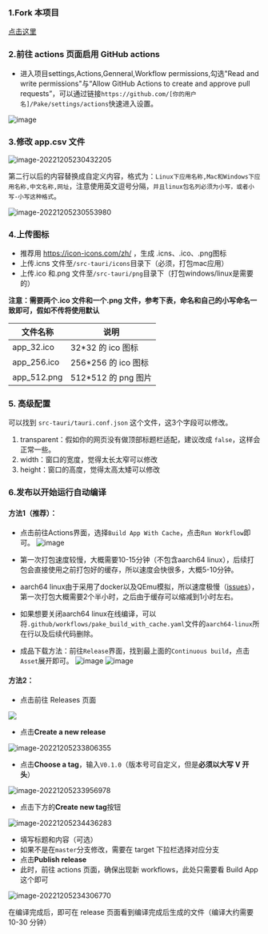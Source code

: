 ### 1.Fork 本项目

[点击这里](https://github.com/tw93/Pake/fork)

### 2.前往 actions 页面启用 GitHub actions
- 进入项目settings,Actions,Genneral,Workflow permissions,勾选"Read and write permissions"与“Allow GitHub Actions to create and approve pull requests”，可以通过链接`https://github.com/[你的用户名]/Pake/settings/actions`快速进入设置。

![image](https://user-images.githubusercontent.com/28218658/211955222-812a8807-1c1d-49ae-a144-e9fe6e6e9fe9.png)

### 3.修改 app.csv 文件

![image-20221205230432205](https://cdn.fliggy.com/upic/yT0k9N.png)

第二行以后的内容替换成自定义内容，格式为：`Linux下应用名称,Mac和Windows下应用名称,中文名称,网址`，注意使用英文逗号分隔，`并且linux包名列必须为小写，或者小写-小写这种格式`。

![image-20221205230553980](https://cdn.fliggy.com/upic/lKRei1.png)

### 4.上传图标
- 推荐用 <https://icon-icons.com/zh/> ，生成 .icns、.ico、.png图标
- 上传.icns 文件至`/src-tauri/icons`目录下（必须，打包mac应用）
- 上传.ico 和.png 文件至`/src-tauri/png`目录下（打包windows/linux是需要的）

**注意：需要两个.ico 文件和一个.png 文件，参考下表，命名和自己的小写命名一致即可，假如不传将使用默认**

| 文件名称    | 说明                 |
| ----------- | -------------------- |
| app_32.ico  | 32\*32 的 ico 图标   |
| app_256.ico | 256\*256 的 ico 图标 |
| app_512.png | 512\*512 的 png 图片 |

### 5. 高级配置
可以找到 `src-tauri/tauri.conf.json` 这个文件，这3个字段可以修改。
1. transparent：假如你的网页没有做顶部标题栏适配，建议改成 `false`，这样会正常一些。
2. width：窗口的宽度，觉得太长太窄可以修改
3. height：窗口的高度，觉得太高太矮可以修改

### 6.发布以开始运行自动编译
#### 方法1（推荐）：
- 点击前往Actions界面，选择`Build App With Cache`，点击`Run Workflow`即可。
![image](https://user-images.githubusercontent.com/28218658/216823997-988be08c-8534-4c6d-9b95-103de7d6d2f0.png)

- 第一次打包速度较慢，大概需要10-15分钟（不包含aarch64 linux），后续打包会直接使用之前打包好的缓存，所以速度会快很多，大概5-10分钟。
- aarch64 linux由于采用了docker以及QEmu模拟，所以速度极慢（[issues](https://github.com/uraimo/run-on-arch-action/issues/4)），第一次打包大概需要2个半小时，之后由于缓存可以缩减到1小时左右。
- 如果想要关闭aarch64 linux在线编译，可以将`.github/workflows/pake_build_with_cache.yaml`文件的`aarch64-linux`所在行以及后续代码删除。
- 成品下载方法：前往`Release`界面，找到最上面的`Continuous build`，点击`Asset`展开即可。
![image](https://user-images.githubusercontent.com/28218658/216824612-c781dcac-9a32-482f-9b4f-c11e78c3f0ef.png)
![image](https://user-images.githubusercontent.com/28218658/216824660-c95f9e42-c86f-41ff-bea2-671b2f3f8787.png)


#### 方法2：
- 点击前往 Releases 页面

![](https://cdn.fliggy.com/upic/rkxpzA.png)

- 点击**Create a new release**

![image-20221205233806355](https://gw.alipayobjects.com/zos/k/pake/assets/image-20221205233806355.png)

- 点击**Choose a tag**，输入`V0.1.0`（版本号可自定义，但是**必须以大写 V 开头**）

![image-20221205233956978](https://gw.alipayobjects.com/zos/k/pake/assets/image-20221205233956978.png)

- 点击下方的**Create new tag**按钮

![image-20221205234436283](https://gw.alipayobjects.com/zos/k/pake/assets/image-20221205234436283.png)

- 填写标题和内容（可选）
- 如果不是在`master`分支修改，需要在 target 下拉栏选择对应分支
- 点击**Publish release**
- 此时，前往 actions 页面，确保出现新 workflows，此处只需要看 Build App 这个即可

![image-20221205234306770](https://cdn.fliggy.com/upic/uwPGFk.png)

在编译完成后，即可在 release 页面看到编译完成后生成的文件（编译大约需要 10-30 分钟）
